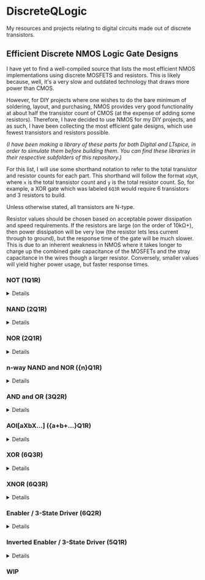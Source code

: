 # DiscreteQLogic
My resources and projects relating to digital circuits made out of discrete transistors.

## Efficient Discrete NMOS Logic Gate Designs
I have yet to find a well-compiled source that lists the most efficient NMOS implementations using discrete MOSFETS and resistors. This is likely because, well, it's a very slow and outdated technology that draws more power than CMOS.

However, for DIY projects where one wishes to do the bare minimum of soldering, layout, and purchasing, NMOS provides very good functionality at about half the transistor count of CMOS (at the expense of adding some resistors). Therefore, I have decided to use NMOS for my DIY projects, and as such, I have been collecting the most efficient gate designs, which use fewest transistors and resistors possible.

*(I have been making a library of these parts for both Digital and LTspice, in order to simulate them before building them. You can find these libraries in their respective subfolders of this repository.)*

For this list, I will use some shorthand notation to refer to the total transistor and resistor counts for each part. This shorthand will follow the format `xQyR`, where `x` is the total transistor count and `y` is the total resistor count. So, for example, a XOR gate which was labeled `6Q3R` would require 6 transistors and 3 resistors to build.

Unless otherwise stated, all transistors are N-type.

Resistor values should be chosen based on acceptable power dissipation and speed requirements. If the resistors are large (on the order of 10kΩ+), then power dissipation will be very low (the resistor lets less current through to ground), but the response time of the gate will be much slower. This is due to an inherent weakness in NMOS where it takes longer to charge up the combined gate capacitance of the MOSFETs and the stray capacitance in the wires though a larger resistor. Conversely, smaller values will yield higher power usage, but faster response times.

### NOT (1Q1R)
<details>
<summary>Details</summary>

The simplest gate to construct is a NOT gate (also known as an inverter). This is simply a pullup resistor with a transistor configured to short the output to ground when voltage is applied to it's gate. Make sure you understand how this gate works, because this fundamental principal is the foundation which allows the systematic construction of every other NMOS gate.

<img src="https://github.com/nimaid/DiscreteQLogic/raw/main/Images/Circuits/nm_not.PNG" width="400px" />

</details>

### NAND (2Q1R)
<details>
<summary>Details</summary>

The next step up in complexity is the NAND gate. This is essentially just a NOT gate with an extra transistor in series to ground. This has the effect of only shorting the output to ground if *both* transistors are conducting. This results in the behavior of a NAND gate.

<img src="https://github.com/nimaid/DiscreteQLogic/raw/main/Images/Circuits/nm_nand.PNG" width="400px" />

</details>

### NOR (2Q1R)
<details>
<summary>Details</summary>

The NOR gate is almost exactly the same as the NAND gate, except the second transistor is connected in parallel as opposed to series. This has the effect of shorting the output to ground if *either* transistors are conducting. This results in the behavior of a NOR gate.

<img src="https://github.com/nimaid/DiscreteQLogic/raw/main/Images/Circuits/nm_nor.PNG" width="400px" />

</details>

### n-way NAND and NOR (\{n\}Q1R)
<details>
<summary>Details</summary>

It is possible to efficiently make NAND and NOR gates that have more than 2 inputs without chaining together the above units. This method uses fewer transistors and resistors than simply chaining the 2-way gates together. We do this be applying the same logic that took us from a 1-way NOT gate to 2-way NAND and NOR gates, but instead of putting only 2 transistors in either series or parallel, we put `n` transistors, where `n` is the number of inputs we want.

Here is an 8-way NAND gate.

<img src="https://github.com/nimaid/DiscreteQLogic/raw/main/Images/Circuits/nm_nand8.PNG" height="400px" />

Here is an 8-way NOR gate.

<img src="https://github.com/nimaid/DiscreteQLogic/raw/main/Images/Circuits/nm_nor8.PNG" width="400px" />

</details>

### AND and OR (3Q2R)
<details>
<summary>Details</summary>

The best way to make AND and OR gates happens to be the most straightforward. All we have to do is add a NOT gate after the NAND and NOR gates, as shown.

AND:

<img src="https://github.com/nimaid/DiscreteQLogic/raw/main/Images/Circuits/nm_and.PNG" width="400px" />

OR:

<img src="https://github.com/nimaid/DiscreteQLogic/raw/main/Images/Circuits/nm_or.PNG" width="400px" />

</details>

### AOI[aXbX...] (\{a+b+...\}Q1R)
<details>
<summary>Details</summary>

The AOI (And-Or-Invert) gate is a bit unusual at first glance, and it is not as well known as the other gates. However, it is essential for building efficient NMOS circuits. This gate acts on "sets" of inputs, and processes them as follows:
- It first runs each "set" of inputs through an `n`-way AND gate, where `n` is the number of inputs in that set.
- The results from all of the AND gates are run through an `m`-way OR gate, where `m` is the number of sets.
- Finally, the output of the OR gate is run through a NOT gate (also called an inverter).

AOI gates are defined by a series of numbers, which specify exactly how many sets of inputs there are, and how many inputs are in each set. Each set can have a different number of inputs, and you can have an many sets as you like. This is in the format `aXbXcX...`, where `a`, `b`, `c`, etc. specify how many inputs each set has, in order. So a `2X3X1` AOI gate would have 3 sets with 2 inputs going to the first AND gate, 3 inputs going to the second AND gate, and the third set has only 1 input that goes directly to the OR gate stage (because AND only makes sense with 2 or more inputs).

Here is an example of an AOI2X2 gate using conventional combinational logic.

<img src="https://github.com/nimaid/DiscreteQLogic/raw/main/Images/Circuits/aoi2x2_function.PNG" width="400px" />

So why do we care about this odd gate as a single unit? Why don't we just use combinations of AND and NOR gates whenever we need to do these types of operations? The answer is that all of these logical operations can be easily implemented in a single NMOS logic block that uses far fewer transistors and resistors to achieve the same behavior.

Here is that same AIO2x2 gate in NMOS logic, using 4Q1R.

<img src="https://github.com/nimaid/DiscreteQLogic/raw/main/Images/Circuits/nm_aoi2x2.PNG" width="400px" />

The way this works is actually very clever. First, observe that this is still arranged with a pullup resistor and transistors that, with some combinations of inputs, shorts to ground. This is the same idea as the NOT gate, and this is where the "inversion" comes from.

Second, observe that there are 2 parallel paths to ground, just like the NOR gate. The only difference is that instead of a single transistor, each path has 2 transistors in series, which is exactly the same method used to construct the NAND gate. Indeed, when either set of series transistors is conducting, the output will be shorted to ground, providing the AND functionality for each set.

Finally, observe that because the sets of series transistors are in parallel with each other, the compound effect of ORing the results of the 2 AND operations is realized.

Here is an example of a 2X1 AOI gate.

<img src="https://github.com/nimaid/DiscreteQLogic/raw/main/Images/Circuits/nm_aoi2x1.PNG" width="400px" />

And just to make sure it makes sense, here is a 2X2X2X2 AOI gate.

<img src="https://github.com/nimaid/DiscreteQLogic/raw/main/Images/Circuits/nm_aoi2x2x2x2.PNG" width="400px" />

As you can see, you can customize the number of sets and their respective input count to fit your specific needs in the same way you can customize the number of inputs to a NAND or NOR gate.

The final transistor count of each AOI gate will be exactly equal to the total number of inputs, and each AOI gate will only ever use a single resistor.

</details>

### XOR (6Q3R)
<details>
<summary>Details</summary>

It is possible to use an AOI2X2 gate and 2 NOT gates to make an extremely elegant XOR gate, as shown below.

<img src="https://github.com/nimaid/DiscreteQLogic/raw/main/Images/Circuits/nm_xor.PNG" width="400px" />

To understand why this works, think about the AOI gate as "a gate that will set it's output to 0 only when a set of inputs is all 1". In this way, we can analyze the truth table of the XOR gate to find which input conditions result in a 0 and test for them with sets of AND gates that have their inputs set to 1 in those conditions.

XOR gate truth table:
```
┌───┬───┬─────┐
│ A │ B │ Out │
╞═══╪═══╪═════╡
│ 0 │ 0 │  0  │
├───┼───┼─────┤
│ 0 │ 1 │  1  │
├───┼───┼─────┤
│ 1 │ 0 │  1  │
├───┼───┼─────┤
│ 1 │ 1 │  0  │
└───┴───┴─────┘
```

We can see that the output is only 0 when both inputs are the same. Therefore, the first AND gate in the AOI2X2 is fed with both inputs directly, so that the output will go to 0 when both inputs are 1. Next, we need the output to also be 0 when both inputs are 0, and we can do this by simply inverting both inputs before feeding them into the second AND gate. Now we have a gate that outputs 0 when the inputs are either both 1 or both 0, and outputs 1 otherwise. This is an XOR gate!

</details>

### XNOR (6Q3R)
<details>
<summary>Details</summary>

We can implement the XNOR gate without using the classic XOR + NOT gate setup. To do so, we simply re-order the NOT gates in our XOR gate design so that the output goes to 0 in each case where the inputs are different, as opposed to the same.

<img src="https://github.com/nimaid/DiscreteQLogic/raw/main/Images/Circuits/nm_xnor.PNG" width="400px" />

</details>

### Enabler / 3-State Driver (6Q2R)
<details>
<summary>Details</summary>

This component is a bit unique, as it is the only one which *requires* a few P-channel MOSFETs in addition to N-channel ones. This circuit takes 2 inputs, `In` (input) and `en` (enable). When `en` is 1, the output is equal to `In`. However, when `en` is 0, the output is in a state known as "high impedance". This is a state that is neither a 0 (ground) or 1 (VCC), but instead the output is electrically disconnected entirely.

This is extremely useful when you want to have 2 signals occupy the same wire at different times. To understand the reason why, lets take an example case where we connect the outputs of 2 AND gates to each other directly. If the first was outputting 1 (VCC) and the second was outputting 0 (ground), then there would be a short-circuit through that wire and those 2 AND gates, which would cause the device to malfunction and likely sustain damage. By putting enablers between the outputs and their shared wire, and by *only enabling a single output at a time*, you can avoid such a disaster.

Before showing you the enabler circuit, it will be useful to first understand how a CMOS-based NOT gate works:

<img src="https://github.com/nimaid/DiscreteQLogic/raw/main/Images/Circuits/cm_not.PNG" width="400px" />

The top transistor is P-channel, and the bottom one is N-channel. In the configuration shown, the N-channel MOSFET will conduct (to ground) when VCC (1) is applied to it's gate, and will act like an open switch when it is grounded (0). This works just like in the N-channel NOT gate. However, the P-channel MOSFET behaves in exactly the opposite way. When VCC (1) is applied to it's gate, it acts like an open switch, and it conducts (to VCC) when the gate is grounded (0).

With this understanding, we can see that when `In` is 0, the upper P-channel MOSFET will be conducting to VCC (1), and the lower N-channel MOSFET will be disconnected, resulting in `Out` being only connected to VCC, and therefore a 1. Conversely, when `In` is 1, the P-channel MOSFET will be open and the N-channel one will be conducting to ground, therefore resulting in a 0. This is the fundamental idea behind CMOS, and it is used in the construction of the enabler circuit.

Now, we are ready to look at the enabler circuit:

<img src="https://github.com/nimaid/DiscreteQLogic/raw/main/Images/Circuits/nm_enable.PNG" width="400px" />

The top 2 transistors are P-channel, while the lower two are N-channel. *(This means the circuit uses 4 N-channel MOSFETs and 2 P-channel MOSFETs.)*

First, note how to topmost (P-channel) and bottommost (N-channel) MOSFETs both have their gates connected directly, just like the CMOS NOT gate. This means that if those other 2 MOSFETs weren't in the way, this circuit would act similar to the CMOS NOT gate. However, note there is a NOT gate (NMOS) between `In` and those 2 gates. This means that those 2 transistors would actually act like an "inverted NOT gate", which is just a buffer (0 in, 0 out; 1 in, 1 out). Alone this is not very useful to us, but those 2 MOSFETs in-between these ones and `Out` are what actually make this circuit work for us like I described.

The 2 MOSFETs in-between the others (the ones connected to `Out`) are also a P-channel/N-channel pair, but with a critical change from the NOT gate. Instead of both of their gates being directly connected, the upper-middle P-channel MOSFET has it's gate input inverted by a NOT gate. This means that when `en` is 1, `both` MOSFETs will conduct, but when `In` is 0, `neither` MOSFET will conduct (both act like an open switch). This means that when `en` is 1, the effect of the topmost and bottommost MOSFETs are uninterrupted and `Out` is equal to `In`, but when it is 0, `Out` is completely disconnected from either VCC or ground. This results in the desired behavior of an enabler.

</details>

### Inverted Enabler / 3-State Driver (5Q1R)
<details>
<summary>Details</summary>

As discussed in the previous section, the input to the enabler / 3-state driver first goes through a NOT gate, in order to counteract the inverting nature of the CMOS-like architecture of the output section. However, sometimes we need to both invert an output and also add an enabler to it. In other situations (like with a DFF), you have both an inverted an non-inverted input to choose from without adding any extra components. In both of these situations, using an enabler that `omits` the inverter on the input can substitute for a NOT gate + enabler, while saving at least 1Q and 1R.

<img src="https://github.com/nimaid/DiscreteQLogic/raw/main/Images/Circuits/nm_enablen.PNG" width="400px" />

</details>

### WIP